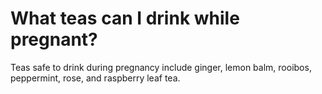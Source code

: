 # What teas can I drink while pregnant?

Teas safe to drink during pregnancy include ginger, lemon balm, rooibos, peppermint, rose, and raspberry leaf tea.